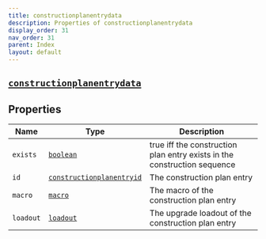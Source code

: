 ```yaml
---
title: constructionplanentrydata
description: Properties of constructionplanentrydata
display_order: 31
nav_order: 31
parent: Index
layout: default
---
```


##  [`constructionplanentrydata`](./constructionplanentrydata.html) 


## Properties

| Name | Type | Description |
|------|------|-------------|
| `exists` | [`boolean`](./boolean.html) | true iff the construction plan entry exists in the construction sequence |
| `id` | [`constructionplanentryid`](./constructionplanentryid.html) | The construction plan entry |
| `macro` | [`macro`](./macro.html) | The macro of the construction plan entry |
| `loadout` | [`loadout`](./loadout.html) | The upgrade loadout of the construction plan entry |



